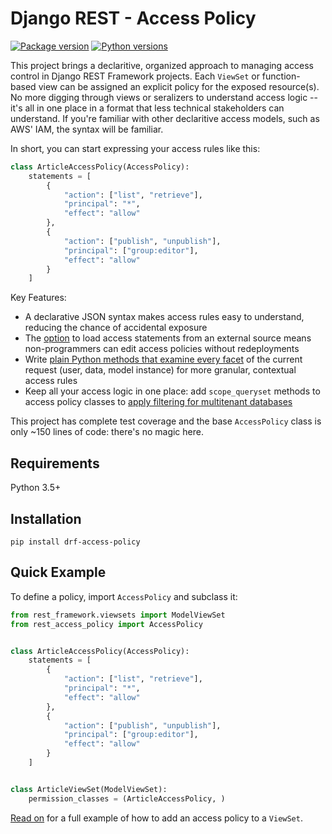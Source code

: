 # Django REST - Access Policy

[![Package version](https://badge.fury.io/py/drf-access-policy.svg)](https://pypi.python.org/pypi/drf-access-policy)
[![Python versions](https://img.shields.io/pypi/status/drf-access-policy.svg)](https://img.shields.io/pypi/status/drf-access-policy.svg/)

This project brings a declaritive, organized approach to managing access control in Django REST Framework projects. Each `ViewSet` or function-based view can be assigned an explicit policy for the exposed resource(s). No more digging through views or seralizers to understand access logic -- it's all in one place in a format that less technical stakeholders can understand. If you're familiar with other declaritive access models, such as AWS' IAM, the syntax will be familiar. 

In short, you can start expressing your access rules like this:

```python
class ArticleAccessPolicy(AccessPolicy):
    statements = [
        {
            "action": ["list", "retrieve"],
            "principal": "*",
            "effect": "allow"
        },
        {
            "action": ["publish", "unpublish"],
            "principal": ["group:editor"],
            "effect": "allow"            
        }
    ]
```
Key Features:

  * A declarative JSON syntax makes access rules easy to understand, reducing the chance of accidental exposure
  * The [option](/loading_external_source) to load access statements from an external source means non-programmers can edit access policies without redeployments
  * Write [plain Python methods that examine every facet](/object_level_permissions) of the current request (user, data, model instance) for more granular, contextual access rules
  * Keep all your access logic in one place: add `scope_queryset` methods to access policy classes to [apply filtering for multitenant databases](/multi_tenacy)

This project has complete test coverage and the base `AccessPolicy` class is only ~150 lines of code: there's no magic here.

## Requirements

Python 3.5+

## Installation
```
pip install drf-access-policy
```

## Quick Example
To define a policy, import `AccessPolicy` and subclass it:

```python
from rest_framework.viewsets import ModelViewSet
from rest_access_policy import AccessPolicy


class ArticleAccessPolicy(AccessPolicy):
    statements = [
        {
            "action": ["list", "retrieve"],
            "principal": "*",
            "effect": "allow"
        },
        {
            "action": ["publish", "unpublish"],
            "principal": ["group:editor"],
            "effect": "allow"            
        }
    ]


class ArticleViewSet(ModelViewSet):
    permission_classes = (ArticleAccessPolicy, )
```

[Read on](usage/view_set_usage) for a full example of how to add an access policy to a `ViewSet`.